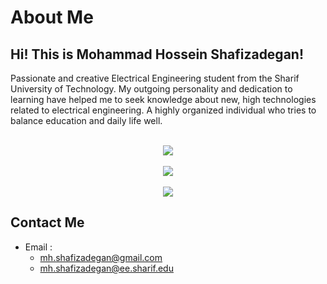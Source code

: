 # About Me
## Hi! This is Mohammad Hossein Shafizadegan!

Passionate and creative Electrical Engineering student from the Sharif University of Technology.
My outgoing personality and dedication to learning have helped me to seek knowledge about new, high technologies related to electrical engineering.
A highly organized individual who tries to balance education and daily life well.

<p align=center>
  <br>
  <img align="center" src="https://github-readme-stats.vercel.app/api?username=MOH-Shafizadegan&hide_border=true&show_icons=true&count_private=true&include_all_commits=true&theme=cobalt" />
  <br><br>
  <img src="https://github-readme-stats.vercel.app/api/top-langs/?username=MOH-Shafizadegan&hide_border=true&count_private=true&layout=compact&langs_count=10&theme=cobalt"/>
  <br><br>
  <img src="https://github-readme-streak-stats.herokuapp.com/?user=MOH-Shafizadegan&hide_border=true&count_private=true&layout=compact&theme=cobalt" />

</p>

## Contact Me

- Email :
  - mh.shafizadegan@gmail.com
  - mh.shafizadegan@ee.sharif.edu

